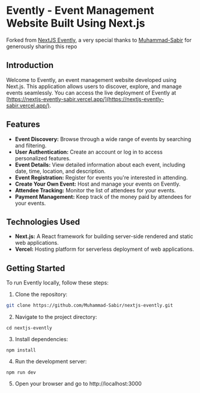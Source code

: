 # Evently - Event Management Website Built Using Next.js

Forked from [NextJS Evently](https://github.com/Muhammad-Sabir/nextjs-evently), a very special
thanks to [Muhammad-Sabir](https://github.com/Muhammad-Sabir) for generously sharing this repo

## Introduction

Welcome to Evently, an event management website developed using Next.js. This application allows users to discover, explore, and manage events seamlessly. You can access the live deployment of Evently at [https://nextjs-evently-sabir.vercel.app/](https://nextjs-evently-sabir.vercel.app/).

## Features

- **Event Discovery:** Browse through a wide range of events by searching and filtering.
- **User Authentication:** Create an account or log in to access personalized features.
- **Event Details:** View detailed information about each event, including date, time, location, and description.
- **Event Registration:** Register for events you're interested in attending.
- **Create Your Own Event:** Host and manage your events on Evently.
- **Attendee Tracking:** Monitor the list of attendees for your events.
- **Payment Management:** Keep track of the money paid by attendees for your events.

## Technologies Used

- **Next.js:** A React framework for building server-side rendered and static web applications.
- **Vercel:** Hosting platform for serverless deployment of web applications.

## Getting Started

To run Evently locally, follow these steps:

1. Clone the repository:

```bash
git clone https://github.com/Muhammad-Sabir/nextjs-evently.git
```

2. Navigate to the project directory:

```
cd nextjs-evently
```

3. Install dependencies:

```
npm install
```

4. Run the development server:

```
npm run dev
```

5. Open your browser and go to http://localhost:3000
